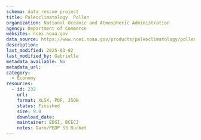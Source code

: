 ```yaml
---
schema: data_rescue_project 
title: Paleoclimatology  Pollen
organization: National Oceanic and Atmospheric Administration
agency: Department of Commerce
websites: ncei.noaa.gov
data_source: https://www.ncei.noaa.gov/products/paleoclimatology/pollen
description: 
last_modified: 2025-03-02
last_modified_by: Gabrielle
metadata_available: No
metadata_url: 
category:
  - Economy
resources:
  - id: 232
    url: 
    format: XLSX, PDF, JSON
    status: Finished
    size: 9.0
    download_date: 
    maintainer: EDGI, BCECJ
    notes: Daro/PEDP S3 Bucket
---
```

